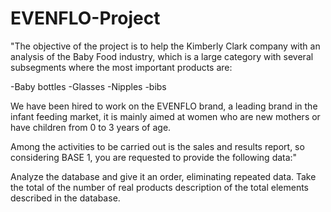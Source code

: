 # EVENFLO-Project


"The objective of the project is to help the Kimberly Clark company with an analysis of the Baby Food industry, which is a large category with several subsegments where the most important products are:

-Baby bottles
-Glasses
-Nipples
-bibs

We have been hired to work on the EVENFLO brand, a leading brand in the infant feeding market, it is mainly aimed at women who are new mothers or have children from 0 to 3 years of age.

Among the activities to be carried out is the sales and results report, so considering BASE 1, you are requested to provide the following data:"

Analyze the database and give it an order, eliminating repeated data.
Take the total of the number of real products
description of the total elements described in the database.
